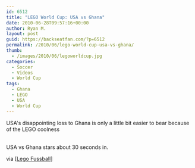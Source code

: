 ```yaml
---
id: 6512
title: "LEGO World Cup: USA vs Ghana"
date: 2010-06-28T09:57:16+00:00
author: Ryan M.
layout: post
guid: https://backseatfan.com/?p=6512
permalink: /2010/06/lego-world-cup-usa-vs-ghana/
thumb:
  - /images/2010/06/legoworldcup.jpg
categories:
  - Soccer
  - Videos
  - World Cup
tags:
  - Ghana
  - LEGO
  - USA
  - World Cup
---
```


<div class="entry">
  <p>
    USA's disappointing loss to Ghana is only a little bit easier to bear because of the LEGO coolness
  </p>

  <p>
    <br /> USA vs Ghana stars about 30 seconds in.
  </p>

  <p>
    via [<a href="http://www.legofussball.eu/">Lego Fussball</a>]
  </p>
</div>
